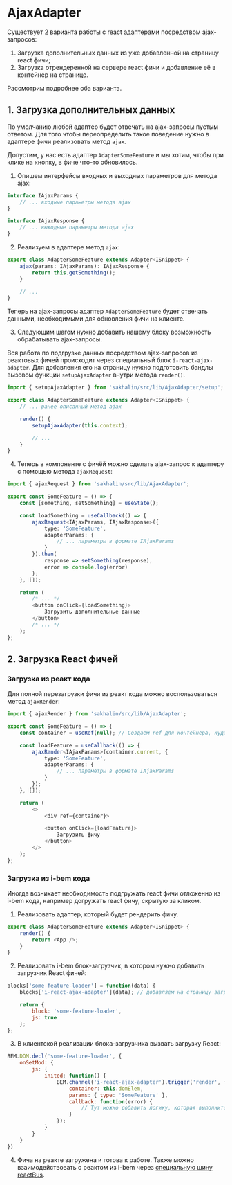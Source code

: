 # AjaxAdapter

Существует 2 варианта работы с react адаптерами посредством ajax-запросов:
1) Загрузка дополнительных данных из уже добавленной на страницу react фичи;
2) Загрузка отрендеренной на сервере react фичи и добавление её в контейнер на странице.

Рассмотрим подробнее оба варианта.

## 1. Загрузка дополнительных данных

По умолчанию любой адаптер будет отвечать на ajax-запросы пустым ответом. Для того чтобы переопределить такое поведение нужно в адаптере фичи реализовать метод `ajax`.

Допустим, у нас есть адаптер `AdapterSomeFeature` и мы хотим, чтобы при клике на кнопку, в фиче что-то обновилось.

1. Опишем интерфейсы входных и выходных параметров для метода ajax:

```ts
interface IAjaxParams {
    // ... входные параметры метода ajax
}

interface IAjaxResponse {
    // ... выходные параметры метода ajax
}
```

2. Реализуем в адаптере метод `ajax`:

```ts
export class AdapterSomeFeature extends Adapter<ISnippet> {
    ajax(params: IAjaxParams): IAjaxResponse {
        return this.getSomething();
    }

    // ...
}
```

Теперь на ajax-запросы адаптер `AdapterSomeFeature` будет отвечать данными, необходимыми для обновления фичи на клиенте.

3. Следующим шагом нужно добавить нашему блоку возможность обрабатывать ajax-запросы.

Вся работа по подгрузке данных посредством ajax-запросов из реактовых фичей происходит через специальный блок `i-react-ajax-adapter`. Для добавления его на страницу нужно подготовить бандлы вызовом функции `setupAjaxAdapter` внутри метода `render()`.

```ts
import { setupAjaxAdapter } from 'sakhalin/src/lib/AjaxAdapter/setup';

export class AdapterSomeFeature extends Adapter<ISnippet> {
    // ... ранее описанный метод ajax

    render() {
        setupAjaxAdapter(this.context);

        // ...
    }
}
```

4. Теперь в компоненте с фичёй можно сделать ajax-запрос к адаптеру с помощью метода `ajaxRequest`:

```ts
import { ajaxRequest } from 'sakhalin/src/lib/AjaxAdapter';

export const SomeFeature = () => {
    const [something, setSomething] = useState();

    const loadSomething = useCallback(() => {
        ajaxRequest<IAjaxParams, IAjaxResponse>({
            type: 'SomeFeature',
            adapterParams: {
                // ... параметры в формате IAjaxParams
            }
        }).then(
            response => setSomething(response),
            error => console.log(error)
        );
    }, []);

    return (
        /* ... */
        <button onClick={loadSomething}>
            Загрузить дополнительные данные
        </button>
        /* ... */
    );
};
```

## 2. Загрузка React фичей

### Загрузка из реакт кода

Для полной перезагрузки фичи из реакт кода можно воспользоваться метод `ajaxRender`:

```ts
import { ajaxRender } from 'sakhalin/src/lib/AjaxAdapter';

export const SomeFeature = () => {
    const container = useRef(null); // Создаём ref для контейнера, куда будет рендериться фича

    const loadFeature = useCallback(() => {
        ajaxRender<IAjaxParams>(container.current, {
            type: 'SomeFeature',
            adapterParams: {
                // ... параметры в формате IAjaxParams
            }
        });
    }, []);

    return (
        <>
            <div ref={container}>

            <button onClick={loadFeature}>
                Загрузить фичу
            </button>
        </>
    );
};
```

### Загрузка из i-bem кода

Иногда возникает необходимость подгружать react фичи отложенно из i-bem кода, например догружать react фичу, скрытую за кликом.

1. Реализовать адаптер, который будет рендерить фичу.

```ts
export class AdapterSomeFeature extends Adapter<ISnippet> {
    render() {
        return <App />;
    }
}
```

2. Реализовать i-bem блок-загрузчик, в котором нужно добавить загрузчик React фичей:

```js
blocks['some-feature-loader'] = function(data) {
    blocks['i-react-ajax-adapter'](data); // добавляем на страницу загрузчик react фичей

    return {
        block: 'some-feature-loader',
        js: true
    };
};
```

3. В клиентской реализации блока-загрузчика вызвать загрузку React:

```js
BEM.DOM.decl('some-feature-loader', {
    onSetMod: {
        js: {
            inited: function() {
                BEM.channel('i-react-ajax-adapter').trigger('render', {
                    container: this.domElem,
                    params: { type: 'SomeFeature' },
                    callback: function(error) {
                        // Тут можно добавить логику, которая выполнится после загрузки фичи или обработать ошибку
                    }
                });
            }
        }
    }
})
```

4. Фича на реакте загружена и готова к работе. Также можно взаимодействовать с реактом из i-bem через [специальную шину reactBus](../../components/ReactBus/README.md).
